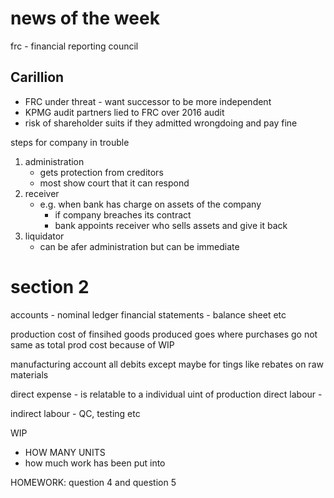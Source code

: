 # news of the week

frc - financial reporting council

## Carillion

- FRC under threat - want successor to be more independent 
- KPMG audit partners lied to FRC over 2016 audit
- risk of shareholder suits if they admitted wrongdoing and pay fine

steps for company in trouble
1. administration
    - gets protection from creditors
    - most show court that it can respond
2. receiver
    - e.g. when bank has charge on assets of the company
        - if company breaches its contract
        - bank appoints receiver who sells assets and give it back
3. liquidator
    - can be afer administration but can be immediate


# section 2

accounts - nominal ledger
financial statements - balance sheet etc

production cost of finsihed goods produced goes where purchases go
not same as total prod cost because of WIP

manufacturing account all debits except maybe for tings like rebates on raw materials

direct expense - is relatable to a individual uint of production
direct labour - 

indirect labour - QC, testing etc

WIP
* HOW MANY UNITS 
* how much work has been put into

HOMEWORK: question 4 and question 5



